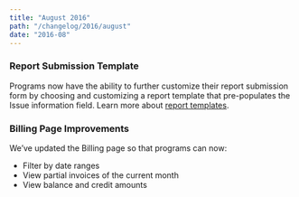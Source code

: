 ```yaml
---
title: "August 2016"
path: "/changelog/2016/august"
date: "2016-08"
---
```


### Report Submission Template
Programs now have the ability to further customize their report submission form by choosing and customizing a report template that pre-populates the Issue information field. Learn more about [report templates](https://docs.hackerone.com/programs/report-templates.html).

### Billing Page Improvements
We’ve updated the Billing page so that programs can now:
* Filter by date ranges
* View partial invoices of the current month
* View balance and credit amounts
